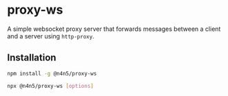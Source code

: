 # proxy-ws

A simple websocket proxy server that forwards messages between a client and a server using `http-proxy`.

## Installation

```bash
npm install -g @n4n5/proxy-ws

npx @n4n5/proxy-ws [options]
```
